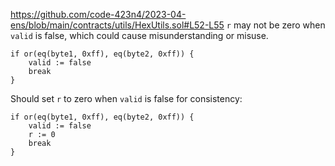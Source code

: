 https://github.com/code-423n4/2023-04-ens/blob/main/contracts/utils/HexUtils.sol#L52-L55
`r` may not be zero when `valid` is false, which could cause misunderstanding or misuse. 

    if or(eq(byte1, 0xff), eq(byte2, 0xff)) {
        valid := false
        break
    }

Should set `r` to zero when `valid` is false for consistency: 

    if or(eq(byte1, 0xff), eq(byte2, 0xff)) {
        valid := false
        r := 0
        break
    }